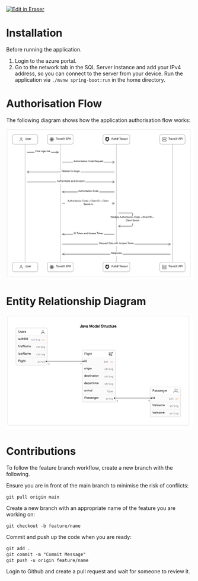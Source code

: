 <p><a target="_blank" href="https://app.eraser.io/workspace/FZOdoDP7gyF1Ceo5SjWs" id="edit-in-eraser-github-link"><img alt="Edit in Eraser" src="https://firebasestorage.googleapis.com/v0/b/second-petal-295822.appspot.com/o/images%2Fgithub%2FOpen%20in%20Eraser.svg?alt=media&amp;token=968381c8-a7e7-472a-8ed6-4a6626da5501"></a></p>

# Installation
Before running the application. 

1. Login to the azure portal. 
2. Go to the network tab in the SQL Server instance and add your IPv4 address, so you can connect to the server from your device. 
Run the application via `./mvnw spring-boot:run` in the home directory.

# Authorisation Flow
The following diagram shows how the application authorisation flow works:

![Authorisation Flow](/.eraser/FZOdoDP7gyF1Ceo5SjWs___U6y9emfrl8eHDv3I72P3GpFUUJa2___---figure---5EZBRnd0jPh0zAogk9VOr---figure---vhnfp7DaSoydBvnDKtHlhg.png "Authorisation Flow")



# Entity Relationship Diagram


![ERD](/.eraser/FZOdoDP7gyF1Ceo5SjWs___U6y9emfrl8eHDv3I72P3GpFUUJa2___---figure---H8zCgv3SDmwQSEGOBjghQ---figure---RrGZRELgTlsSRVsgyxw5mw.png "ERD")

# Contributions
To follow the feature branch workflow, create a new branch with the following.

Ensure you are in front of the main branch to minimise the risk of conflicts: 

```
git pull origin main
```
Create a new branch with an appropriate name of the feature you are working on:

```
git checkout -b feature/name
```
Commit and push up the code when you are ready:  

```
git add .
git commit -m "Commit Message"
git push -u origin feature/name
```
Login to Github and create a pull request and wait for someone to review it.


<!--- Eraser file: https://app.eraser.io/workspace/FZOdoDP7gyF1Ceo5SjWs --->
